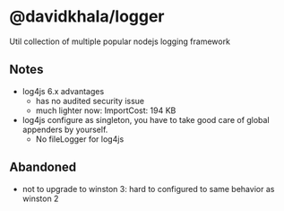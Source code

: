 # @davidkhala/logger
Util collection of multiple popular nodejs logging framework


## Notes
- log4js 6.x advantages
    - has no audited security issue
    - much lighter now: ImportCost: 194 KB 
- log4js configure as singleton, you have to take good care of global appenders by yourself.
    - No fileLogger for log4js      

## Abandoned
- not to upgrade to winston 3: hard to configured to same behavior as winston 2 